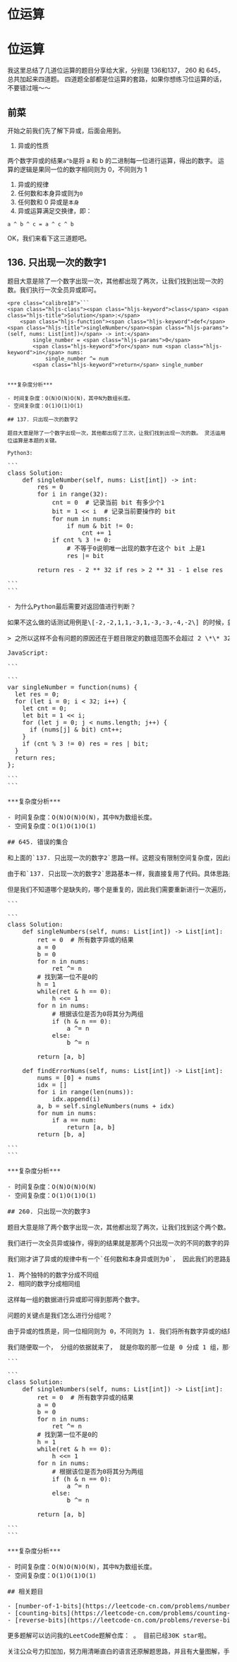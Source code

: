 # 位运算

# 位运算

我这里总结了几道位运算的题目分享给大家，分别是 136和137， 260 和 645， 总共加起来四道题。 四道题全部都是位运算的套路，如果你想练习位运算的话，不要错过哦～～

## 前菜

开始之前我们先了解下异或，后面会用到。

1. 异或的性质

两个数字异或的结果`a^b`是将 a 和 b 的二进制每一位进行运算，得出的数字。 运算的逻辑是果同一位的数字相同则为 0，不同则为 1

1. 异或的规律
2. 任何数和本身异或则为`0`
3. 任何数和 0 异或是`本身`
4. 异或运算满足交换律，即：

`a ^ b ^ c = a ^ c ^ b`

OK，我们来看下这三道题吧。

## 136. 只出现一次的数字1

题目大意是除了一个数字出现一次，其他都出现了两次，让我们找到出现一次的数。我们执行一次全员异或即可。

```
<pre class="calibre18">```
<span class="hljs-class"><span class="hljs-keyword">class</span> <span class="hljs-title">Solution</span>:</span>
    <span class="hljs-function"><span class="hljs-keyword">def</span> <span class="hljs-title">singleNumber</span><span class="hljs-params">(self, nums: List[int])</span> -> int:</span>
        single_number = <span class="hljs-params">0</span>
        <span class="hljs-keyword">for</span> num <span class="hljs-keyword">in</span> nums:
            single_number ^= num
        <span class="hljs-keyword">return</span> single_number

```
```

***复杂度分析***

- 时间复杂度：O(N)O(N)O(N)，其中N为数组长度。
- 空间复杂度：O(1)O(1)O(1)

## 137. 只出现一次的数字2

题目大意是除了一个数字出现一次，其他都出现了三次，让我们找到出现一次的数。 灵活运用位运算是本题的关键。

Python3:

```
<pre class="calibre18">```
<span class="hljs-class"><span class="hljs-keyword">class</span> <span class="hljs-title">Solution</span>:</span>
    <span class="hljs-function"><span class="hljs-keyword">def</span> <span class="hljs-title">singleNumber</span><span class="hljs-params">(self, nums: List[int])</span> -> int:</span>
        res = <span class="hljs-params">0</span>
        <span class="hljs-keyword">for</span> i <span class="hljs-keyword">in</span> range(<span class="hljs-params">32</span>):
            cnt = <span class="hljs-params">0</span>  <span class="hljs-title"># 记录当前 bit 有多少个1</span>
            bit = <span class="hljs-params">1</span> << i  <span class="hljs-title"># 记录当前要操作的 bit</span>
            <span class="hljs-keyword">for</span> num <span class="hljs-keyword">in</span> nums:
                <span class="hljs-keyword">if</span> num & bit != <span class="hljs-params">0</span>:
                    cnt += <span class="hljs-params">1</span>
            <span class="hljs-keyword">if</span> cnt % <span class="hljs-params">3</span> != <span class="hljs-params">0</span>:
                <span class="hljs-title"># 不等于0说明唯一出现的数字在这个 bit 上是1</span>
                res |= bit

        <span class="hljs-keyword">return</span> res - <span class="hljs-params">2</span> ** <span class="hljs-params">32</span> <span class="hljs-keyword">if</span> res > <span class="hljs-params">2</span> ** <span class="hljs-params">31</span> - <span class="hljs-params">1</span> <span class="hljs-keyword">else</span> res

```
```

- 为什么Python最后需要对返回值进行判断？

如果不这么做的话测试用例是\[-2,-2,1,1,-3,1,-3,-3,-4,-2\] 的时候，就会输出 4294967292。 其原因在于Python是动态类型语言，在这种情况下其会将符号位置的1看成了值，而不是当作符号“负数”。 这是不对的。 正确答案应该是 - 4，-4的二进制码是 1111...100，就变成 2^32-4=4294967292，解决办法就是 减去 2 \*\* 32 。

> 之所以这样不会有问题的原因还在于题目限定的数组范围不会超过 2 \*\* 32

JavaScript:

```
<pre class="calibre18">```
<span class="hljs-keyword">var</span> singleNumber = <span class="hljs-function"><span class="hljs-keyword">function</span>(<span class="hljs-params">nums</span>) </span>{
  <span class="hljs-keyword">let</span> res = <span class="hljs-params">0</span>;
  <span class="hljs-keyword">for</span> (<span class="hljs-keyword">let</span> i = <span class="hljs-params">0</span>; i < <span class="hljs-params">32</span>; i++) {
    <span class="hljs-keyword">let</span> cnt = <span class="hljs-params">0</span>;
    <span class="hljs-keyword">let</span> bit = <span class="hljs-params">1</span> << i;
    <span class="hljs-keyword">for</span> (<span class="hljs-keyword">let</span> j = <span class="hljs-params">0</span>; j < nums.length; j++) {
      <span class="hljs-keyword">if</span> (nums[j] & bit) cnt++;
    }
    <span class="hljs-keyword">if</span> (cnt % <span class="hljs-params">3</span> != <span class="hljs-params">0</span>) res = res | bit;
  }
  <span class="hljs-keyword">return</span> res;
};

```
```

***复杂度分析***

- 时间复杂度：O(N)O(N)O(N)，其中N为数组长度。
- 空间复杂度：O(1)O(1)O(1)

## 645. 错误的集合

和上面的`137. 只出现一次的数字2`思路一样。这题没有限制空间复杂度，因此直接hashmap 存储一下没问题。 不多说了，我们来看一种空间复杂度O(1)O(1)O(1)的解法。

由于和`137. 只出现一次的数字2`思路基本一样，我直接复用了代码。具体思路是，将nums的所有索引提取出一个数组idx，那么由idx和nums组成的数组构成singleNumbers的输入，其输出是唯二不同的两个数。

但是我们不知道哪个是缺失的，哪个是重复的，因此我们需要重新进行一次遍历，判断出哪个是缺失的，哪个是重复的。

```
<pre class="calibre18">```
<span class="hljs-class"><span class="hljs-keyword">class</span> <span class="hljs-title">Solution</span>:</span>
    <span class="hljs-function"><span class="hljs-keyword">def</span> <span class="hljs-title">singleNumbers</span><span class="hljs-params">(self, nums: List[int])</span> -> List[int]:</span>
        ret = <span class="hljs-params">0</span>  <span class="hljs-title"># 所有数字异或的结果</span>
        a = <span class="hljs-params">0</span>
        b = <span class="hljs-params">0</span>
        <span class="hljs-keyword">for</span> n <span class="hljs-keyword">in</span> nums:
            ret ^= n
        <span class="hljs-title"># 找到第一位不是0的</span>
        h = <span class="hljs-params">1</span>
        <span class="hljs-keyword">while</span>(ret & h == <span class="hljs-params">0</span>):
            h <<= <span class="hljs-params">1</span>
        <span class="hljs-keyword">for</span> n <span class="hljs-keyword">in</span> nums:
            <span class="hljs-title"># 根据该位是否为0将其分为两组</span>
            <span class="hljs-keyword">if</span> (h & n == <span class="hljs-params">0</span>):
                a ^= n
            <span class="hljs-keyword">else</span>:
                b ^= n

        <span class="hljs-keyword">return</span> [a, b]

    <span class="hljs-function"><span class="hljs-keyword">def</span> <span class="hljs-title">findErrorNums</span><span class="hljs-params">(self, nums: List[int])</span> -> List[int]:</span>
        nums = [<span class="hljs-params">0</span>] + nums
        idx = []
        <span class="hljs-keyword">for</span> i <span class="hljs-keyword">in</span> range(len(nums)):
            idx.append(i)
        a, b = self.singleNumbers(nums + idx)
        <span class="hljs-keyword">for</span> num <span class="hljs-keyword">in</span> nums:
            <span class="hljs-keyword">if</span> a == num:
                <span class="hljs-keyword">return</span> [a, b]
        <span class="hljs-keyword">return</span> [b, a]

```
```

***复杂度分析***

- 时间复杂度：O(N)O(N)O(N)
- 空间复杂度：O(1)O(1)O(1)

## 260. 只出现一次的数字3

题目大意是除了两个数字出现一次，其他都出现了两次，让我们找到这个两个数。

我们进行一次全员异或操作，得到的结果就是那两个只出现一次的不同的数字的异或结果。

我们刚才讲了异或的规律中有一个`任何数和本身异或则为0`， 因此我们的思路是能不能将这两个不同的数字分成两组 A 和 B。 分组需要满足两个条件.

1. 两个独特的的数字分成不同组
2. 相同的数字分成相同组

这样每一组的数据进行异或即可得到那两个数字。

问题的关键点是我们怎么进行分组呢？

由于异或的性质是，同一位相同则为 0，不同则为 1. 我们将所有数字异或的结果一定不是 0，也就是说至少有一位是 1.

我们随便取一个， 分组的依据就来了， 就是你取的那一位是 0 分成 1 组，那一位是 1 的分成一组。 这样肯定能保证`2. 相同的数字分成相同组`, 不同的数字会被分成不同组么。 很明显当然可以， 因此我们选择是 1，也就是 说`两个独特的的数字`在那一位一定是不同的，因此两个独特元素一定会被分成不同组。

```
<pre class="calibre18">```
<span class="hljs-class"><span class="hljs-keyword">class</span> <span class="hljs-title">Solution</span>:</span>
    <span class="hljs-function"><span class="hljs-keyword">def</span> <span class="hljs-title">singleNumbers</span><span class="hljs-params">(self, nums: List[int])</span> -> List[int]:</span>
        ret = <span class="hljs-params">0</span>  <span class="hljs-title"># 所有数字异或的结果</span>
        a = <span class="hljs-params">0</span>
        b = <span class="hljs-params">0</span>
        <span class="hljs-keyword">for</span> n <span class="hljs-keyword">in</span> nums:
            ret ^= n
        <span class="hljs-title"># 找到第一位不是0的</span>
        h = <span class="hljs-params">1</span>
        <span class="hljs-keyword">while</span>(ret & h == <span class="hljs-params">0</span>):
            h <<= <span class="hljs-params">1</span>
        <span class="hljs-keyword">for</span> n <span class="hljs-keyword">in</span> nums:
            <span class="hljs-title"># 根据该位是否为0将其分为两组</span>
            <span class="hljs-keyword">if</span> (h & n == <span class="hljs-params">0</span>):
                a ^= n
            <span class="hljs-keyword">else</span>:
                b ^= n

        <span class="hljs-keyword">return</span> [a, b]

```
```

***复杂度分析***

- 时间复杂度：O(N)O(N)O(N)，其中N为数组长度。
- 空间复杂度：O(1)O(1)O(1)

## 相关题目

- [number-of-1-bits](https://leetcode-cn.com/problems/number-of-1-bits/)
- [counting-bits](https://leetcode-cn.com/problems/counting-bits/)
- [reverse-bits](https://leetcode-cn.com/problems/reverse-bits/)

更多题解可以访问我的LeetCode题解仓库：<https://github.com/azl397985856/leetcode> 。 目前已经30K star啦。

关注公众号力扣加加，努力用清晰直白的语言还原解题思路，并且有大量图解，手把手教你识别套路，高效刷题。